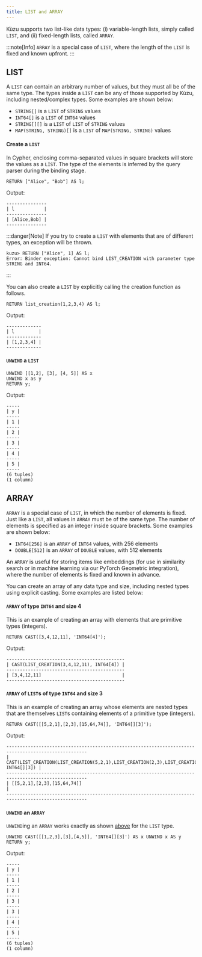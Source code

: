 ```yaml
---
title: LIST and ARRAY
---
```


Kùzu supports two list-like data types: (i) variable-length lists, simply called `LIST`, and (ii)
fixed-length lists, called `ARRAY`.

:::note[Info]
`ARRAY` is a special case of `LIST`, where the length of the `LIST` is fixed and known upfront.
:::

## LIST

A `LIST` can contain an arbitrary number of values, but they must all be of the same type. The types
inside a `LIST` can be any of those supported by Kùzu, including nested/complex types. Some examples are shown below:

- `STRING[]` is a `LIST` of `STRING` values
- `INT64[]` is a `LIST` of `INT64` values
- `STRING[][]` is a `LIST` of `LIST` of `STRING` values
- `MAP(STRING, STRING)[]` is a `LIST` of `MAP(STRING, STRING)` values

#### Create a `LIST`

In Cypher, enclosing comma-separated values in square brackets will store the values as a `LIST`. The type
of the elements is inferred by the query parser during the binding stage.

```cypher
RETURN ["Alice", "Bob"] AS l;
```
Output:
```
---------------
| l           |
---------------
| [Alice,Bob] |
---------------
```

:::danger[Note]
If you try to create a `LIST` with elements that are of different types, an exception will be thrown.
```
kuzu> RETURN ["Alice", 1] AS l;
Error: Binder exception: Cannot bind LIST_CREATION with parameter type STRING and INT64.
```
:::

You can also create a `LIST` by explicitly calling the creation function as follows.

```cypher
RETURN list_creation(1,2,3,4) AS l;
```
Output:
```
-------------
| l         |
-------------
| [1,2,3,4] |
-------------
```

#### `UNWIND` a `LIST`
```cypher
UNWIND [[1,2], [3], [4, 5]] AS x 
UNWIND x as y 
RETURN y;
```
Output:
```
-----
| y |
-----
| 1 |
-----
| 2 |
-----
| 3 |
-----
| 4 |
-----
| 5 |
-----
(6 tuples)
(1 column)
```

## ARRAY

`ARRAY` is a special case of `LIST`, in which the number of elements is fixed. Just like a `LIST`,
all values in `ARRAY` must be of the same type. The number of elements is specified as an
integer inside square brackets. Some examples are shown below:

- `INT64[256]` is an `ARRAY` of `INT64` values, with 256 elements
- `DOUBLE[512]` is an `ARRAY` of `DOUBLE` values, with 512 elements

An `ARRAY` is useful for storing items like embeddings (for use in similarity search or in machine learning
via our PyTorch Geometric integration), where the number of elements is fixed and known in advance.

You can create an array of any data type and size, including nested types using explicit casting.
Some examples are listed below:

#### `ARRAY` of type `INT64` and size 4

This is an example of creating an array with elements that are primitive types (integers).

```cypher
RETURN CAST([3,4,12,11], 'INT64[4]');
```
Output:
```
--------------------------------------------
| CAST(LIST_CREATION(3,4,12,11), INT64[4]) |
--------------------------------------------
| [3,4,12,11]                              |
--------------------------------------------
```

#### `ARRAY` of `LIST`s of type `INT64` and size 3

This is an example of creating an array whose elements are nested types that are themselves `LIST`s
containing elements of a primitive type (integers).

```cypher
RETURN CAST([[5,2,1],[2,3],[15,64,74]], 'INT64[][3]');
```
Output:
```
----------------------------------------------------------------------------------------------------
| CAST(LIST_CREATION(LIST_CREATION(5,2,1),LIST_CREATION(2,3),LIST_CREATION(15,64,74)), INT64[][3]) |
----------------------------------------------------------------------------------------------------
| [[5,2,1],[2,3],[15,64,74]]                                                                       |
----------------------------------------------------------------------------------------------------
```

#### `UNWIND` an `ARRAY`

`UNWIND`ing an `ARRAY` works exactly as shown [above](#unwind-a-list) for the `LIST` type.

```cypher
UNWIND CAST([[1,2,3],[3],[4,5]], 'INT64[][3]') AS x UNWIND x AS y RETURN y;
```
Output:
```
-----
| y |
-----
| 1 |
-----
| 2 |
-----
| 3 |
-----
| 3 |
-----
| 4 |
-----
| 5 |
-----
(6 tuples)
(1 column)
```
